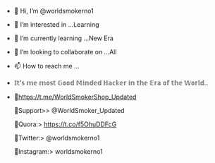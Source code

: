- 👋 Hi, I’m @worldsmokerno1
- 👀 I’m interested in ...Learning
- 🌱 I’m currently learning ...New Era
- 💞️ I’m looking to collaborate on ...All
- 📫 How to reach me ...
- 𝕀𝕥'𝕤 𝕞𝕖 𝕞𝕠𝕤𝕥 𝔾𝕠𝕠𝕕 𝕄𝕚𝕟𝕕𝕖𝕕 ℍ𝕒𝕔𝕜𝕖𝕣 𝕚𝕟 𝕥𝕙𝕖 𝔼𝕣𝕒 𝕠𝕗 𝕥𝕙𝕖 𝕎𝕠𝕣𝕝𝕕..
- 
   🔴https://t.me/WorldSmokerShop_Updated
   
   💚Support>> @WorldSmoker_Updated

   💚Quora:> https://t.co/f5OhuDDFcG

   💚Twitter:> @worldsmokerno1
   
   💚Instagram:> worldsmokerno1

<!---
worldsmoker/worldsmoker is a ✨ special ✨ repository because its `README.md` (this file) appears on your GitHub profile.
You can click the Preview link to take a look at your changes.
--->
